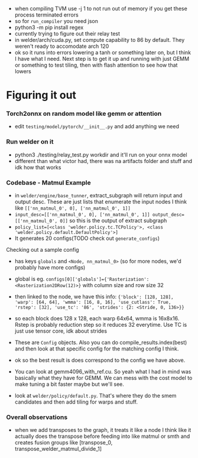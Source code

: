 - when compiling TVM use -j 1 to not run out of memory if you get these process terminated errors
- so for `run_compiler` you need json
- python3 -m pip install regex
- currently trying to figure out their relay test
- in welder/arch/cuda.py, set compute capability to 86 by default. They weren't ready to accomodate arch 120
- ok so it runs into errors lowering a tanh or something later on, but I think I have what I need. Next step is to get it up and running with just GEMM or something to test tiling, then with flash attention to see how that lowers

# Figuring it out

### Torch2onnx on random model like gemm or attention
- edit `testing/model/pytorch/__init__.py` and add anything we need

### Run welder on it
- python3 ./testing/relay_test.py workdir and it'll run on your onnx model
- different than what victor had, there was na artifacts folder and stuff and idk how that works

### Codebase - Matmul Example
- in `welder/engine/base_tunner`, extract_subgraph will return input and output desc. These are just lists that enumerate the input nodes I think like `[['nn_matmul_0', 0], ['nn_matmul_0', 1]]`
- `input_desc=[['nn_matmul_0', 0], ['nn_matmul_0', 1]] output_desc=[['nn_matmul_0', 0]]` so this is the output of extract subgraph
- `policy_list=[<class 'welder.policy.tc.TCPolicy'>, <class 'welder.policy.default.DefaultPolicy'>]`
- It generates 20 configs(TODO check out `generate_configs`)

Checking out a sample config
- has keys `globals` and `<Node, nn_matmul_0>` (so for more nodes, we'd probably have more configs)
- global is eg. `configs[0]['globals']={'Rasterization': <Rasterization2DRow(12)>}` with column size and row size 32
- then linked to the node, we have this info: `{'block': [128, 128], 'warp': [64, 64], 'wmma': [16, 8, 16], 'use_cutlass': True, 'rstep': [32], 'use_tc': '86', 'strides': {2: <Stride, 0, 136>}}`
- so each block does 128 x 128, each warp 64x64, wmma is 16x8x16. Rstep is probably reduction step so it reduces 32 everytime. Use TC is just use tensor core, idk about strides
- These are `Config` objects. Also you can do compile_results.index(best) and then look at that specific config for the matching config I think.
- ok so the best result is does correspond to the config we have above.

- You can look at gemm4096_with_ref.cu. So yeah what I had in mind was basically what they have for GEMM. We can mess with the cost model to make tuning a bit faster maybe but we'll see.
- look at `welder/policy/default.py`. That's where they do the smem candidates and then add tiling for warps and stuff.

### Overall observations
- when we add transposes to the graph, it treats it like a node I think like it actually does the transpose before feeding into like matmul or smth and creates fusion groups like [transpose_0, transpose_welder_matmul_divide_1]